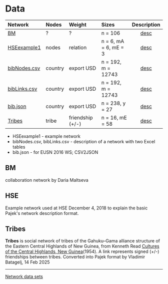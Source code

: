# Data

| Network | Nodes    | Weight    |  Sizes | Description |
| :---         |     :---       |     :---       |     :---       |      :---:   |
| [BM](https://raw.githubusercontent.com/bavla/Rnet/refs/heads/master/data/BM.net)   | ?    | ? | n =  106   |  [desc](https://github.com/bavla/Rnet/blob/master/data/README.md#bm)     |
| [HSEexample1](https://raw.githubusercontent.com/bavla/Rnet/refs/heads/master/data/HSEexample1.net)   | nodes    | relation | n = 6, mA = 6, mE = 3      | [desc](https://github.com/bavla/Rnet/blob/master/data/README.md#hse)     |
| [bibNodes.csv](https://raw.githubusercontent.com/bavla/wNets/main/Data/Trade1985.net)   | country    | export USD    | n = 192, m = 12743    | [desc](https://github.com/bavla/wNets/blob/main/Data/README.md#trade1985)     |
| [bibLinks.csv](https://raw.githubusercontent.com/bavla/wNets/main/Data/Trade1985cn.net)   | country    | export USD    | n = 192, m = 12743      | [desc](https://github.com/bavla/wNets/blob/main/Data/README.md#trade1985)     |
| [bib.json](https://raw.githubusercontent.com/bavla/wNets/main/Data/WTyears.zip)   | country    | export USD    | n = 238, y = 27    | [desc](https://github.com/bavla/wNets/blob/main/Data/README.md#WT)     |
| [Tribes](https://raw.githubusercontent.com/bavla/Rnet/refs/heads/master/data/tribes.net)   | tribe    | friendship (+/-)    | n = 16, mE = 58     | [desc](https://github.com/bavla/Rnet/blob/master/data/README.md#tribes)     |

  
 
  * HSEexample1 - example network
  * bibNodes.csv, bibLinks.csv - description of a network with two Excel tables
  * bib.json - for EUSN 2016 WS; CSV2JSON

## BM

collaboration network by Daria Maltseva

## HSE

Example network used at HSE December 4, 2018 to explain the basic Pajek's network description format.

## Tribes

**Tribes** is social network of tribes of the Gahuku–Gama alliance structure of the Eastern Central Highlands of New Guinea, from Kenneth Read [Cultures of the Central Highlands, New Guinea](https://www.jstor.org/stable/pdf/3629074.pdf)(1954). A link represents signed (+/-) friendships between tribes. Converted into Pajek format by Vladimir Batagelj, 14 Feb 2025



  <hr>

  [Network data sets](https://github.com/bavla/Nets/tree/master/data/README.md)

